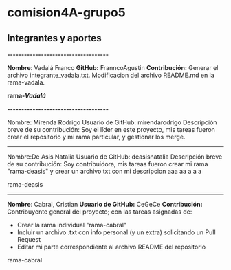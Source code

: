# comision4A-grupo5
## Integrantes y aportes

**------------------------------------**

**Nombre**: Vadalá Franco
**GitHub:** FranncoAgustin
**Contribución:** 
    Generar el archivo integrante_vadala.txt.
    Modificacion del archivo README.md en la rama-vadala. 

**rama-*Vadalá***

**------------------------------------**


Nombre: Mirenda Rodrigo
Usuario de GitHub: mirendarodrigo
Descripción breve de su contribución: Soy el líder en este proyecto, mis tareas fueron crear el repositorio y mi rama particular, y gestionar los merge.


---


Nombre:De Asis Natalia 
Usuario de GitHub: deasisnatalia 
Descripción breve de su contribución: Soy contribuidora, mis tareas fueron crear mi rama "rama-deasis" y crear un archivo txt con mi descripcion aaa aa a a a 

rama-deasis


---


**Nombre**: Cabral, Cristian
**Usuario de GitHub:** CeGeCe
**Contribución:** Contribuyente general del proyecto; con las tareas asignadas de:
  * Crear la rama individual "rama-cabral"
  * Incluir un archivo .txt con info personal (y un extra) solicitando un Pull Request
  * Editar mi parte correspondiente al archivo README del repositorio

  rama-cabral
